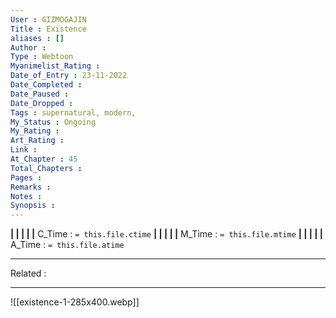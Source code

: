 ```yaml
---
User : GIZMOGAJIN
Title : Existence
aliases : []
Author : 
Type : Webtoon
Myanimelist_Rating : 
Date_of_Entry : 23-11-2022 
Date_Completed : 
Date_Paused : 
Date_Dropped : 
Tags : supernatural, modern, 
My_Status : Ongoing
My_Rating : 
Art_Rating : 
Link : 
At_Chapter : 45
Total_Chapters : 
Pages : 
Remarks : 
Notes : 
Synopsis : 
---
```


**|  |  |  |  |** C_Time : `= this.file.ctime` **|  |  |  |  |** M_Time : `= this.file.mtime` **|  |  |  |  |** A_Time : `= this.file.atime` 

---
Related : 

---
![[existence-1-285x400.webp]]